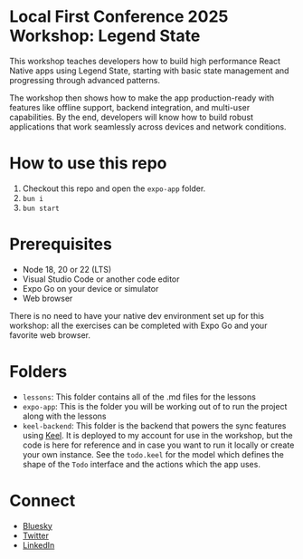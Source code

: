 # Local First Conference 2025 Workshop: Legend State

This workshop teaches developers how to build high performance React Native apps using Legend State, starting with basic state management and progressing through advanced patterns.

The workshop then shows how to make the app production-ready with features like offline support, backend integration, and multi-user capabilities. By the end, developers will know how to build robust applications that work seamlessly across devices and network conditions.

# How to use this repo

1. Checkout this repo and open the `expo-app` folder.
2. `bun i`
3. `bun start`

# Prerequisites

- Node 18, 20 or 22 (LTS)
- Visual Studio Code or another code editor
- Expo Go on your device or simulator
- Web browser

There is no need to have your native dev environment set up for this workshop: all the exercises can be completed with Expo Go and your favorite web browser.

# Folders

- `lessons`: This folder contains all of the .md files for the lessons
- `expo-app`: This is the folder you will be working out of to run the project along with the lessons
- `keel-backend`: This folder is the backend that powers the sync features using [Keel](https://www.keel.so). It is deployed to my account for use in the workshop, but the code is here for reference and in case you want to run it locally or create your own instance. See the `todo.keel` for the model which defines the shape of the `Todo` interface and the actions which the app uses.

# Connect

- [Bluesky](https://bsky.app/profile/jayz.us)
- [Twitter](https://twitter.com/jmeistrich)
- [LinkedIn](https://www.linkedin.com/in/jmeistrich/)
